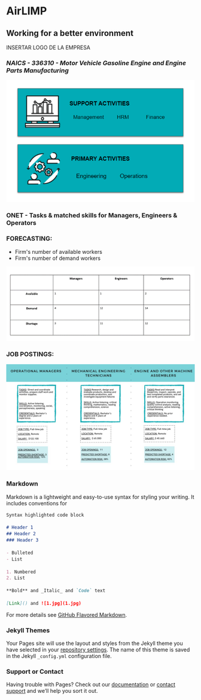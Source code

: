 # **AirLIMP**

## **Working for a better environment**

INSERTAR LOGO DE LA EMPRESA

### _NAICS - 336310 - Motor Vehicle Gasoline Engine and Engine Parts Manufacturing_

![7.png](7.png)

### ONET - Tasks & matched skills for Managers, Engineers & Operators

### FORECASTING:
- Firm's number of available workers
- Firm's number of demand workers

![6.png](6.png)


### JOB POSTINGS:

![2.jpeg](2.jpeg)








### Markdown

Markdown is a lightweight and easy-to-use syntax for styling your writing. It includes conventions for

```markdown
Syntax highlighted code block

# Header 1
## Header 2
### Header 3

- Bulleted
- List

1. Numbered
2. List

**Bold** and _Italic_ and `Code` text

[Link]() and ![1.jpg](1.jpg)
```

For more details see [GitHub Flavored Markdown](https://guides.github.com/features/mastering-markdown/).

### Jekyll Themes

Your Pages site will use the layout and styles from the Jekyll theme you have selected in your [repository settings](https://github.com/Ainhoa-Urtasun-UPNA/hohr-project-group-assignment-airlimp/settings/pages). The name of this theme is saved in the Jekyll `_config.yml` configuration file.

### Support or Contact

Having trouble with Pages? Check out our [documentation](https://docs.github.com/categories/github-pages-basics/) or [contact support](https://support.github.com/contact) and we’ll help you sort it out.
